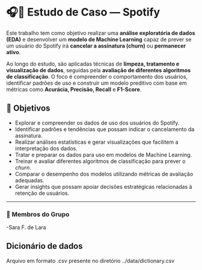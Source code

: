 # 🎧💚 Estudo de Caso — Spotify  

Este trabalho tem como objetivo realizar uma **análise exploratória de dados (EDA)** e desenvolver um **modelo de Machine Learning** capaz de prever se um usuário do Spotify irá **cancelar a assinatura (churn)** ou **permanecer ativo**.  

Ao longo do estudo, são aplicadas técnicas de **limpeza, tratamento e visualização de dados**, seguidas pela **avaliação de diferentes algoritmos de classificação**. O foco é compreender o comportamento dos usuários, identificar padrões de uso e construir um modelo preditivo com base em métricas como **Acurácia, Precisão, Recall** e **F1-Score**.  



## 🎯 Objetivos  

- Explorar e compreender os dados de uso dos usuários do Spotify.  
- Identificar padrões e tendências que possam indicar o cancelamento da assinatura.  
- Realizar análises estatísticas e gerar visualizações que facilitem a interpretação dos dados.  
- Tratar e preparar os dados para uso em modelos de Machine Learning.  
- Treinar e avaliar diferentes algoritmos de classificação para prever o *churn*.  
- Comparar o desempenho dos modelos utilizando métricas de avaliação adequadas.  
- Gerar insights que possam apoiar decisões estratégicas relacionadas à retenção de usuários.  

---

### 👥 Membros do Grupo  
-Sara F. de Lara 
## Dicionário de dados

Arquivo em formato .csv presente no diretório ../data/dictionary.csv
